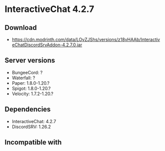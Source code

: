# InteractiveChat 4.2.7

## Download
- https://cdn.modrinth.com/data/LOvZJShs/versions/z18vHAAb/InteractiveChatDiscordSrvAddon-4.2.7.0.jar

## Server versions
- BungeeCord: ?
- Waterfall: ?
- Paper: 1.8.0-1.20.?
- Spigot: 1.8.0-1.20.?
- Velocity: 1.7.2-1.20.?

## Dependencies
- InteractiveChat: 4.2.7
- DiscordSRV: 1.26.2

## Incompatible with